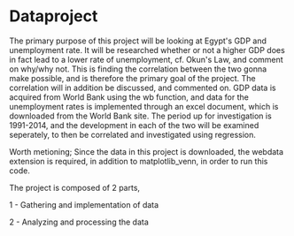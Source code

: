 # Dataproject

The primary purpose of this project will be looking at Egypt's GDP and unemployment rate. It will be researched whether or not a higher GDP does in fact lead to a lower rate of unemployment, cf. Okun's Law, and comment on why/why not. This is finding the correlation between the two gonna make possible, and is therefore the primary goal of the project. The correlation will in addition be discussed, and commented on. GDP data is acquired from World Bank using the wb function, and data for the unemployment rates is implemented through an excel document, which is downloaded from the World Bank site. The period up for investigation is 1991-2014, and the development in each of the two will be examined seperately, to then be correlated and investigated using regression.

Worth metioning; Since the data in this project is downloaded, the webdata extension is required, in addition to matplotlib_venn, in order to run this code.

The project is composed of 2 parts, 

  1 - Gathering and implementation of data
  
  2 - Analyzing and processing the data

